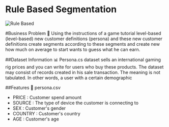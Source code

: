 # Rule Based Segmentation

![Rule Based](https://stoprazvod.ru/wp-content/uploads/2020/07/statistika-tselevoy-auditorii.jpg)


#Business Problem 🎯
Using the instructions of a game tutorial level-based (level-based) new customer definitions (persona) and these new customer definitions create segments according to these segments and create new how much on average to start wants to guess what he can earn.

##Dataset Information 📊
Persona.cs dataset sells an international gaming rig prices and you can write for users who buy these products. The dataset may consist of records created in his sale transaction. The meaning is not tabulated. In other words, a user with a certain demographic

##Features 🏹
persona.csv

* PRICE : Customer spend amount
* SOURCE : The type of device the customer is connecting to
* SEX : Customer's gender
* COUNTRY : Customer's country
* AGE : Customer's age

